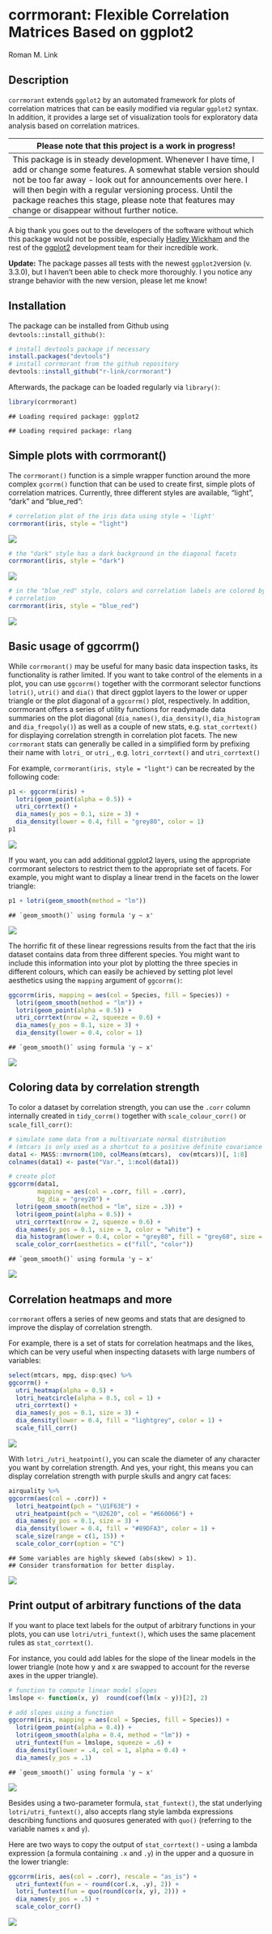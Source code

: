 corrmorant: Flexible Correlation Matrices Based on ggplot2
================
Roman M. Link

## Description

`corrmorant` extends `ggplot2` by an automated framework for plots of
correlation matrices that can be easily modified via regular `ggplot2`
syntax. In addition, it provides a large set of visualization tools for
exploratory data analysis based on correlation matrices.

| Please note that this project is a work in progress\!                                                                                                                                                                                                                                                                                                         |
| ------------------------------------------------------------------------------------------------------------------------------------------------------------------------------------------------------------------------------------------------------------------------------------------------------------------------------------------------------------- |
| This package is in steady development. Whenever I have time, I add or change some features. A somewhat stable version should not be too far away - look out for announcements over here. I will then begin with a regular versioning process. Until the package reaches this stage, please note that features may change or disappear without further notice. |

A big thank you goes out to the developers of the software without which
this package would not be possible, especially [Hadley
Wickham](https://github.com/hadley/) and the rest of the
[ggplot2](https://github.com/tidyverse/ggplot2) development team for
their incredible work.

**Update:** The package passes all tests with the newest
`ggplot2`version (v. 3.3.0), but I haven’t been able to check more
thoroughly. I you notice any strange behavior with the new version,
please let me know\!

## Installation

The package can be installed from Github using
`devtools::install_github()`:

``` r
# install devtools package if necessary
install.packages("devtools")
# install corrmorant from the github repository
devtools::install_github("r-link/corrmorant")
```

Afterwards, the package can be loaded regularly via `library()`:

``` r
library(corrmorant)
```

    ## Loading required package: ggplot2

    ## Loading required package: rlang

## Simple plots with corrmorant()

The `corrmorant()` function is a simple wrapper function around the more
complex `gcorrm()` function that can be used to create first, simple
plots of correlation matrices. Currently, three different styles are
available, “light”, “dark” and “blue\_red”:

``` r
# correlation plot of the iris data using style = 'light'
corrmorant(iris, style = "light")
```

![](README_files/figure-gfm/unnamed-chunk-3-1.png)<!-- -->

``` r
# the "dark" style has a dark background in the diagonal facets
corrmorant(iris, style = "dark")
```

![](README_files/figure-gfm/unnamed-chunk-3-2.png)<!-- -->

``` r
# in the "blue_red" style, colors and correlation labels are colored by the strength of
# correlation
corrmorant(iris, style = "blue_red")
```

![](README_files/figure-gfm/unnamed-chunk-3-3.png)<!-- -->

## Basic usage of ggcorrm()

While `corrmorant()` may be useful for many basic data inspection tasks,
its functionality is rather limited. If you want to take control of the
elements in a plot, you can use `ggcorrm()` together with the corrmorant
selector functions `lotri()`, `utri()` and `dia()` that direct ggplot
layers to the lower or upper triangle or the plot diagonal of a
`ggcorrm()` plot, respectively. In addition, corrmorant offers a series
of utility functions for readymade data summaries on the plot diagonal
(`dia_names()`, `dia_density()`, `dia_histogram` and `dia_freqpoly()`)
as well as a couple of new stats, e.g. `stat_corrtext()` for displaying
correlation strength in correlation plot facets. The new `corrmorant`
stats can generally be called in a simplified form by prefixing their
name with `lotri_` or `utri_`, e.g. `lotri_corrtext()` and
`utri_corrtext()`

For example, `corrmorant(iris, style = "light")` can be recreated by the
following code:

``` r
p1 <- ggcorrm(iris) +
  lotri(geom_point(alpha = 0.5)) +
  utri_corrtext() +
  dia_names(y_pos = 0.1, size = 3) +
  dia_density(lower = 0.4, fill = "grey80", color = 1)
p1
```

![](README_files/figure-gfm/unnamed-chunk-4-1.png)<!-- -->

If you want, you can add additional ggplot2 layers, using the
appropriate corrmorant selectors to restrict them to the appropriate set
of facets. For example, you might want to display a linear trend in the
facets on the lower triangle:

``` r
p1 + lotri(geom_smooth(method = "lm"))
```

    ## `geom_smooth()` using formula 'y ~ x'

![](README_files/figure-gfm/unnamed-chunk-5-1.png)<!-- -->

The horrific fit of these linear regressions results from the fact that
the iris dataset contains data from three different species. You might
want to include this information into your plot by plotting the three
species in different colours, which can easily be achieved by setting
plot level aesthetics using the `mapping` argument of `ggcorrm()`:

``` r
ggcorrm(iris, mapping = aes(col = Species, fill = Species)) +
  lotri(geom_smooth(method = "lm")) +
  lotri(geom_point(alpha = 0.5)) +
  utri_corrtext(nrow = 2, squeeze = 0.6) +
  dia_names(y_pos = 0.1, size = 3) +
  dia_density(lower = 0.4, color = 1)
```

    ## `geom_smooth()` using formula 'y ~ x'

![](README_files/figure-gfm/unnamed-chunk-6-1.png)<!-- -->

## Coloring data by correlation strength

To color a dataset by correlation strength, you can use the `.corr`
column internally created in `tidy_corrm()` together with
`scale_colour_corr()` or `scale_fill_corr()`:

``` r
# simulate some data from a multivariate normal distribution
# (mtcars is only used as a shortcut to a positive definite covariance matrix)
data1 <- MASS::mvrnorm(100, colMeans(mtcars),  cov(mtcars))[, 1:8]
colnames(data1) <- paste("Var.", 1:ncol(data1))

# create plot
ggcorrm(data1, 
        mapping = aes(col = .corr, fill = .corr),
        bg_dia = "grey20") +
  lotri(geom_smooth(method = "lm", size = .3)) +
  lotri(geom_point(alpha = 0.5)) +
  utri_corrtext(nrow = 2, squeeze = 0.6) +
  dia_names(y_pos = 0.1, size = 3, color = "white") +
  dia_histogram(lower = 0.4, color = "grey80", fill = "grey60", size = .3) +
  scale_color_corr(aesthetics = c("fill", "color"))
```

    ## `geom_smooth()` using formula 'y ~ x'

![](README_files/figure-gfm/unnamed-chunk-7-1.png)<!-- -->

## Correlation heatmaps and more

`corrmorant` offers a series of new geoms and stats that are designed to
improve the display of correlation strength.

For example, there is a set of stats for correlation heatmaps and the
likes, which can be very useful when inspecting datasets with large
numbers of variables:

``` r
select(mtcars, mpg, disp:qsec) %>% 
ggcorrm() +
  utri_heatmap(alpha = 0.5) +
  lotri_heatcircle(alpha = 0.5, col = 1) +
  utri_corrtext() +
  dia_names(y_pos = 0.1, size = 3) +
  dia_density(lower = 0.4, fill = "lightgrey", color = 1) +
  scale_fill_corr() 
```

![](README_files/figure-gfm/unnamed-chunk-8-1.png)<!-- -->

With `lotri_/utri_heatpoint()`, you can scale the diameter of any
character you want by correlation strength. And yes, your right, this
means you can display correlation strength with purple skulls and angry
cat faces:

``` r
airquality %>% 
ggcorrm(aes(col = .corr)) +
  lotri_heatpoint(pch = "\U1F63E") +
  utri_heatpoint(pch = "\U2620", col = "#660066") +
  dia_names(y_pos = 0.1, size = 3) +
  dia_density(lower = 0.4, fill = "#89DFA3", color = 1) +
  scale_size(range = c(1, 15)) + 
  scale_color_corr(option = "C")
```

    ## Some variables are highly skewed (abs(skew) > 1).
    ## Consider transformation for better display.

![](README_files/figure-gfm/unnamed-chunk-9-1.png)<!-- -->

## Print output of arbitrary functions of the data

If you want to place text labels for the output of arbitrary functions
in your plots, you can use `lotri/utri_funtext()`, which uses the same
placement rules as `stat_corrtext()`.

For instance, you could add lables for the slope of the linear models in
the lower triangle (note how y and x are swapped to account for the
reverse axes in the upper triangle).

``` r
# function to compute linear model slopes
lmslope <- function(x, y)  round(coef(lm(x ~ y))[2], 2)

# add slopes using a function
ggcorrm(iris, mapping = aes(col = Species, fill = Species)) +
  lotri(geom_point(alpha = 0.4)) +
  lotri(geom_smooth(alpha = 0.4, method = "lm")) +
  utri_funtext(fun = lmslope, squeeze = .6) +
  dia_density(lower = .4, col = 1, alpha = 0.4) +
  dia_names(y_pos = .1)
```

    ## `geom_smooth()` using formula 'y ~ x'

![](README_files/figure-gfm/unnamed-chunk-10-1.png)<!-- -->

Besides using a two-parameter formula, `stat_funtext()`, the stat
underlying `lotri/utri_funtext()`, also accepts rlang style lambda
expressions describing functions and quosures generated with `quo()`
(referring to the variable names `x` and `y`).

Here are two ways to copy the output of `stat_corrtext()` - using a
lambda expression (a formula containing `.x` and `.y`) in the upper and
a quosure in the lower triangle:

``` r
ggcorrm(iris, aes(col = .corr), rescale = "as_is") +
  utri_funtext(fun = ~ round(cor(.x, .y), 2)) +
  lotri_funtext(fun = quo(round(cor(x, y), 2))) +
  dia_names(y_pos = .5) +
  scale_color_corr()
```

![](README_files/figure-gfm/unnamed-chunk-11-1.png)<!-- -->
